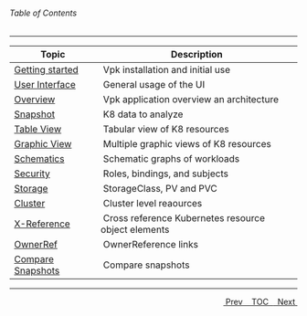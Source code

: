 <topicKey toc/>

###### Table of Contents 

---


| Topic | Description |
|---|---|
| <a href="javascript:docNextTopic('gettingstarted')">Getting started</a> | &nbsp;Vpk installation and initial use |
| <a href="javascript:docNextTopic('generalusage')">User Interface</a> | &nbsp;General usage of the UI |
| <a href="javascript:docNextTopic('overview')">Overview</a> | &nbsp;Vpk application overview an architecture |
| <a href="javascript:docNextTopic('snapshot')">Snapshot</a> | &nbsp;K8 data to analyze |
| <a href="javascript:docNextTopic('tableview')">Table View</a> | &nbsp;Tabular view of K8 resources |
| <a href="javascript:docNextTopic('graphicview')">Graphic View</a> | &nbsp;Multiple graphic views of K8 resources |
| <a href="javascript:docNextTopic('schematics')">Schematics</a> | &nbsp;Schematic graphs of workloads |
| <a href="javascript:docNextTopic('security')">Security</a> | &nbsp;Roles, bindings, and subjects |
| <a href="javascript:docNextTopic('storage')">Storage</a> | &nbsp;StorageClass, PV and PVC |
| <a href="javascript:docNextTopic('cluster')">Cluster</a> | &nbsp;Cluster level reaources |
| <a href="javascript:docNextTopic('xreference')">X-Reference</a> | &nbsp;Cross reference Kubernetes resource object elements |
| <a href="javascript:docNextTopic('ownerref')">OwnerRef</a> | &nbsp;OwnerReference links |
| <a href="javascript:docNextTopic('comparesnap')">Compare Snapshots</a> | &nbsp;Compare snapshots |

---

<a style="float: right;" href="javascript:docNextTopic()">&nbsp;&nbsp;Next&nbsp;<i class="fas fa-lg fa-arrow-right"></i></a>
<a style="float: right;" href="javascript:docNextTopic('toc')">&nbsp;&nbsp;TOC&nbsp;&nbsp;</a>
<a style="float: right;" href="javascript:docPrevTopic()"><i class="fas fa-lg fa-arrow-left"></i>&nbsp;Prev&nbsp;&nbsp;</a>

